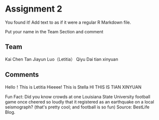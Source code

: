 # Assignment 2

You found it!  Add text to as if it were a regular R Markdown file.

Put your name in the Team Section and comment

## Team
Kai Chen Tan
Jiayun Luo（Letitia）
Qiyu Dai
tian xinyuan
## Comments
Hello！This is Letitia
Hieeee! This is Stella
HI THIS IS TIAN XINYUAN

Fun Fact: Did you know crowds at one Louisiana State University football game once cheered so loudly that it registered as an earthquake on a local seismograph? (that's pretty cool; and football is so fun) Source: BestLife Blog. 
